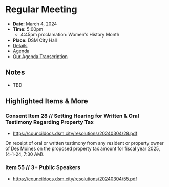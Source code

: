 # Regular Meeting

- **Date:** March 4, 2024
- **Time:** 5:00pm
    - 4:45pm proclamation: Women's History Month
- **Place:** DSM City Hall
- [Details](https://www.dsm.city/citycouncil_detail_T60_R2784.php)
- [Agenda](https://councildocs.dsm.city/agendas/ag20240304.pdf)
- [Our Agenda Transcription](#/view/agenda~2024~transcription~03-04_RM)

## Notes

- TBD

## Highlighted Items & More

### Consent Item 28 // Setting Hearing for Written & Oral Testimony Regarding Property Tax

- https://councildocs.dsm.city/resolutions/20240304/28.pdf

On receipt of oral or written testimony from any resident or property owner of Des Moines on the proposed property tax amount for fiscal year 2025, (4-1-24, 7:30 AM). 

### Item 55 // 3+ Public Speakers

- https://councildocs.dsm.city/resolutions/20240304/55.pdf
